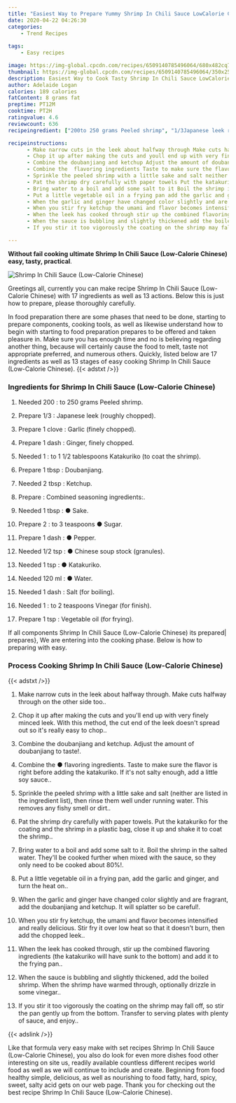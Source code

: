 ```yaml
---
title: "Easiest Way to Prepare Yummy Shrimp In Chili Sauce LowCalorie Chinese"
date: 2020-04-22 04:26:30
categories:
    - Trend Recipes
    
tags:
    - Easy recipes

image: https://img-global.cpcdn.com/recipes/6509140785496064/680x482cq70/shrimp-in-chili-sauce-low-calorie-chinese-recipe-main-photo.jpg
thumbnail: https://img-global.cpcdn.com/recipes/6509140785496064/350x250cq70/shrimp-in-chili-sauce-low-calorie-chinese-recipe-main-photo.jpg
description: Easiest Way to Cook Tasty Shrimp In Chili Sauce LowCalorie Chinese with 17 ingredients and 13 stages of easy cooking.
author: Adelaide Logan
calories: 189 calories
fatContent: 8 grams fat
preptime: PT12M
cooktime: PT2H
ratingvalue: 4.6
reviewcount: 636
recipeingredient: ["200to 250 grams Peeled shrimp", "1/3Japanese leek roughly chopped", "1 cloveGarlic finely chopped", "1 dashGinger finely chopped", "1to 1 12 tablespoons Katakuriko to coat the shrimp", "1 tbspDoubanjiang", "2 tbspKetchup", "Combined seasoning ingredients", "1 tbsp Sake", "2to 3 teaspoons  Sugar", "1 dash Pepper", "1/2 tsp Chinese soup stock granules", "1 tsp Katakuriko", "120 ml Water", "1 dashSalt for boiling", "1to 2 teaspoons Vinegar for finish", "1 tspVegetable oil for frying"]

recipeinstructions: 
      - Make narrow cuts in the leek about halfway through Make cuts halfway through on the other side too 
      - Chop it up after making the cuts and youll end up with very finely minced leek With this method the cut end of the leek doesnt spread out so its really easy to chop 
      - Combine the doubanjiang and ketchup Adjust the amount of doubanjiang to taste 
      - Combine the  flavoring ingredients Taste to make sure the flavor is right before adding the katakuriko If its not salty enough add a little soy sauce 
      - Sprinkle the peeled shrimp with a little sake and salt neither are listed in the ingredient list then rinse them well under running water This removes any fishy smell or dirt 
      - Pat the shrimp dry carefully with paper towels Put the katakuriko for the coating and the shrimp in a plastic bag close it up and shake it to coat the shrimp 
      - Bring water to a boil and add some salt to it Boil the shrimp in the salted water Theyll be cooked further when mixed with the sauce so they only need to be cooked about 80 
      - Put a little vegetable oil in a frying pan add the garlic and ginger and turn the heat on 
      - When the garlic and ginger have changed color slightly and are fragrant add the doubanjiang and ketchup It will splatter so be careful 
      - When you stir fry ketchup the umami and flavor becomes intensified and really delicious Stir fry it over low heat so that it doesnt burn then add the chopped leek 
      - When the leek has cooked through stir up the combined flavoring ingredients the katakuriko will have sunk to the bottom and add it to the frying pan 
      - When the sauce is bubbling and slightly thickened add the boiled shrimp When the shrimp have warmed through optionally drizzle in some vinegar 
      - If you stir it too vigorously the coating on the shrimp may fall off so stir the pan gently up from the bottom Transfer to serving plates with plenty of sauce and enjoy

---
```




**Without fail cooking ultimate Shrimp In Chili Sauce (Low-Calorie Chinese) easy, tasty, practical**. 


![Shrimp In Chili Sauce (Low-Calorie Chinese)](https://img-global.cpcdn.com/recipes/6509140785496064/680x482cq70/shrimp-in-chili-sauce-low-calorie-chinese-recipe-main-photo.jpg "Shrimp In Chili Sauce (Low-Calorie Chinese)")




Greetings all, currently you can make recipe Shrimp In Chili Sauce (Low-Calorie Chinese) with 17 ingredients as well as 13 actions. Below this is just how to prepare, please thoroughly carefully.

In food preparation there are some phases that need to be done, starting to prepare components, cooking tools, as well as likewise understand how to begin with starting to food preparation prepares to be offered and taken pleasure in. Make sure you has enough time and no is believing regarding another thing, because will certainly cause the food to melt, taste not appropriate preferred, and numerous others. Quickly, listed below are 17 ingredients as well as 13 stages of easy cooking Shrimp In Chili Sauce (Low-Calorie Chinese).
{{< adstxt />}}

### Ingredients for Shrimp In Chili Sauce (Low-Calorie Chinese)


1. Needed 200 : to 250 grams Peeled shrimp.

1. Prepare 1/3 : Japanese leek (roughly chopped).

1. Prepare 1 clove : Garlic (finely chopped).

1. Prepare 1 dash : Ginger, finely chopped.

1. Needed 1 : to 1 1/2 tablespoons Katakuriko (to coat the shrimp).

1. Prepare 1 tbsp : Doubanjiang.

1. Needed 2 tbsp : Ketchup.

1. Prepare  : Combined seasoning ingredients:.

1. Needed 1 tbsp : ● Sake.

1. Prepare 2 : to 3 teaspoons ● Sugar.

1. Prepare 1 dash : ● Pepper.

1. Needed 1/2 tsp : ● Chinese soup stock (granules).

1. Needed 1 tsp : ● Katakuriko.

1. Needed 120 ml : ● Water.

1. Needed 1 dash : Salt (for boiling).

1. Needed 1 : to 2 teaspoons Vinegar (for finish).

1. Prepare 1 tsp : Vegetable oil (for frying).



If all components Shrimp In Chili Sauce (Low-Calorie Chinese) its prepared| prepares}, We are entering into the cooking phase. Below is how to preparing with easy.

### Process Cooking Shrimp In Chili Sauce (Low-Calorie Chinese)

{{< adstxt />}}


1. Make narrow cuts in the leek about halfway through. Make cuts halfway through on the other side too..



1. Chop it up after making the cuts and you&#39;ll end up with very finely minced leek. With this method, the cut end of the leek doesn&#39;t spread out so it&#39;s really easy to chop..



1. Combine the doubanjiang and ketchup. Adjust the amount of doubanjiang to taste!.



1. Combine the ● flavoring ingredients. Taste to make sure the flavor is right before adding the katakuriko. If it&#39;s not salty enough, add a little soy sauce..



1. Sprinkle the peeled shrimp with a little sake and salt (neither are listed in the ingredient list), then rinse them well under running water. This removes any fishy smell or dirt..



1. Pat the shrimp dry carefully with paper towels. Put the katakuriko for the coating and the shrimp in a plastic bag, close it up and shake it to coat the shrimp..



1. Bring water to a boil and add some salt to it. Boil the shrimp in the salted water. They&#39;ll be cooked further when mixed with the sauce, so they only need to be cooked about 80%!.



1. Put a little vegetable oil in a frying pan, add the garlic and ginger, and turn the heat on..



1. When the garlic and ginger have changed color slightly and are fragrant, add the doubanjiang and ketchup. It will splatter so be careful!.



1. When you stir fry ketchup, the umami and flavor becomes intensified and really delicious. Stir fry it over low heat so that it doesn&#39;t burn, then add the chopped leek..



1. When the leek has cooked through, stir up the combined flavoring ingredients (the katakuriko will have sunk to the bottom) and add it to the frying pan..



1. When the sauce is bubbling and slightly thickened, add the boiled shrimp. When the shrimp have warmed through, optionally drizzle in some vinegar..



1. If you stir it too vigorously the coating on the shrimp may fall off, so stir the pan gently up from the bottom. Transfer to serving plates with plenty of sauce, and enjoy..





{{< adslink />}}

Like that formula very easy make with set recipes Shrimp In Chili Sauce (Low-Calorie Chinese), you also do look for even more dishes food other interesting on site us, readily available countless different recipes world food as well as we will continue to include and create. Beginning from food healthy simple, delicious, as well as nourishing to food fatty, hard, spicy, sweet, salty acid gets on our web page. Thank you for checking out the best recipe Shrimp In Chili Sauce (Low-Calorie Chinese).
